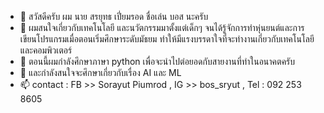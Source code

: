 - 👋 สวัสดีครับ ผม นาย สรยุทธ เปี่ยมรอด ชื่อเล่น บอส นะครับ
- 👀 ผมสนใจเกี่ยวกับเทคโนโลยี และนวัตกรรมมาตั้งแต่เด็กๆ จนได้รู้จักการทำหุ่นยนต์และการเขียนโปรแกรมเมื่อตอนเริ่มศึกษาระดับมัธยม ทำให้มีแรงบรรดาใจที่จะทำงานเกี่ยวกับเทคโนโลยีและคอมพิวเตอร์
- 🌱 ตอนนี้ผมกำลังศึกษาภาษา python เพื่อจะนำไปต่อยอดกับสายงานที่ทำในอนาคตครับ
- 💞️ และกำลังสนใจจะศึกษาเกี่ยวกับเรื่อง AI และ ML
- 📫 contact : FB >> Sorayut Piumrod , IG >> bos_sryut , Tel : 092 253 8605
